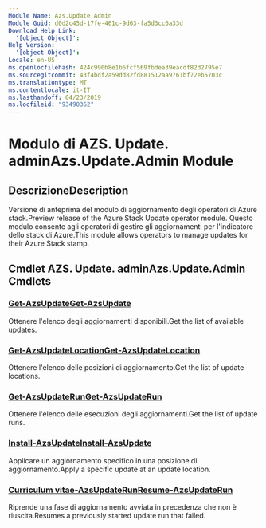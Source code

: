 ```yaml
---
Module Name: Azs.Update.Admin
Module Guid: d0d2c45d-17fe-461c-9d63-fa5d3cc6a33d
Download Help Link:
  '[object Object]': 
Help Version:
  '[object Object]': 
Locale: en-US
ms.openlocfilehash: 424c990b8e1b6fcf569fbdea39eacdf82d2795e7
ms.sourcegitcommit: 43f4bdf2a59dd82fd881512aa9761bf72eb5703c
ms.translationtype: MT
ms.contentlocale: it-IT
ms.lasthandoff: 04/23/2019
ms.locfileid: "93490362"
---
```

# <span data-ttu-id="6cfdb-101">Modulo di AZS. Update. admin</span><span class="sxs-lookup"><span data-stu-id="6cfdb-101">Azs.Update.Admin Module</span></span>
## <span data-ttu-id="6cfdb-102">Descrizione</span><span class="sxs-lookup"><span data-stu-id="6cfdb-102">Description</span></span>
<span data-ttu-id="6cfdb-103">Versione di anteprima del modulo di aggiornamento degli operatori di Azure stack.</span><span class="sxs-lookup"><span data-stu-id="6cfdb-103">Preview release of the Azure Stack Update operator module.</span></span>  <span data-ttu-id="6cfdb-104">Questo modulo consente agli operatori di gestire gli aggiornamenti per l'indicatore dello stack di Azure.</span><span class="sxs-lookup"><span data-stu-id="6cfdb-104">This module allows operators to manage updates for their Azure Stack stamp.</span></span>

## <span data-ttu-id="6cfdb-105">Cmdlet AZS. Update. admin</span><span class="sxs-lookup"><span data-stu-id="6cfdb-105">Azs.Update.Admin Cmdlets</span></span>
### [<span data-ttu-id="6cfdb-106">Get-AzsUpdate</span><span class="sxs-lookup"><span data-stu-id="6cfdb-106">Get-AzsUpdate</span></span>](Get-AzsUpdate.md)
<span data-ttu-id="6cfdb-107">Ottenere l'elenco degli aggiornamenti disponibili.</span><span class="sxs-lookup"><span data-stu-id="6cfdb-107">Get the list of available updates.</span></span>

### [<span data-ttu-id="6cfdb-108">Get-AzsUpdateLocation</span><span class="sxs-lookup"><span data-stu-id="6cfdb-108">Get-AzsUpdateLocation</span></span>](Get-AzsUpdateLocation.md)
<span data-ttu-id="6cfdb-109">Ottenere l'elenco delle posizioni di aggiornamento.</span><span class="sxs-lookup"><span data-stu-id="6cfdb-109">Get the list of update locations.</span></span>

### [<span data-ttu-id="6cfdb-110">Get-AzsUpdateRun</span><span class="sxs-lookup"><span data-stu-id="6cfdb-110">Get-AzsUpdateRun</span></span>](Get-AzsUpdateRun.md)
<span data-ttu-id="6cfdb-111">Ottenere l'elenco delle esecuzioni degli aggiornamenti.</span><span class="sxs-lookup"><span data-stu-id="6cfdb-111">Get the list of update runs.</span></span>

### [<span data-ttu-id="6cfdb-112">Install-AzsUpdate</span><span class="sxs-lookup"><span data-stu-id="6cfdb-112">Install-AzsUpdate</span></span>](Install-AzsUpdate.md)
<span data-ttu-id="6cfdb-113">Applicare un aggiornamento specifico in una posizione di aggiornamento.</span><span class="sxs-lookup"><span data-stu-id="6cfdb-113">Apply a specific update at an update location.</span></span>

### [<span data-ttu-id="6cfdb-114">Curriculum vitae-AzsUpdateRun</span><span class="sxs-lookup"><span data-stu-id="6cfdb-114">Resume-AzsUpdateRun</span></span>](Resume-AzsUpdateRun.md)
<span data-ttu-id="6cfdb-115">Riprende una fase di aggiornamento avviata in precedenza che non è riuscita.</span><span class="sxs-lookup"><span data-stu-id="6cfdb-115">Resumes a previously started update run that failed.</span></span>

